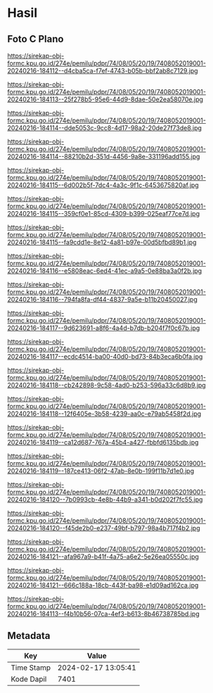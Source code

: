 # Hasil

## Foto C Plano

https://sirekap-obj-formc.kpu.go.id/274e/pemilu/pdpr/74/08/05/20/19/7408052019001-20240216-184112--d4cba5ca-f7ef-4743-b05b-bbf2ab8c7129.jpg

https://sirekap-obj-formc.kpu.go.id/274e/pemilu/pdpr/74/08/05/20/19/7408052019001-20240216-184113--25f278b5-95e6-44d9-8dae-50e2ea58070e.jpg

https://sirekap-obj-formc.kpu.go.id/274e/pemilu/pdpr/74/08/05/20/19/7408052019001-20240216-184114--dde5053c-9cc8-4d17-98a2-20de27f73de8.jpg

https://sirekap-obj-formc.kpu.go.id/274e/pemilu/pdpr/74/08/05/20/19/7408052019001-20240216-184114--88210b2d-351d-4456-9a8e-331196add155.jpg

https://sirekap-obj-formc.kpu.go.id/274e/pemilu/pdpr/74/08/05/20/19/7408052019001-20240216-184115--6d002b5f-7dc4-4a3c-9f1c-6453675820af.jpg

https://sirekap-obj-formc.kpu.go.id/274e/pemilu/pdpr/74/08/05/20/19/7408052019001-20240216-184115--359cf0e1-85cd-4309-b399-025eaf77ce7d.jpg

https://sirekap-obj-formc.kpu.go.id/274e/pemilu/pdpr/74/08/05/20/19/7408052019001-20240216-184115--fa9cdd1e-8e12-4a81-b97e-00d5bfbd89b1.jpg

https://sirekap-obj-formc.kpu.go.id/274e/pemilu/pdpr/74/08/05/20/19/7408052019001-20240216-184116--e5808eac-6ed4-41ec-a9a5-0e88ba3a0f2b.jpg

https://sirekap-obj-formc.kpu.go.id/274e/pemilu/pdpr/74/08/05/20/19/7408052019001-20240216-184116--794fa8fa-df44-4837-9a5e-b11b20450027.jpg

https://sirekap-obj-formc.kpu.go.id/274e/pemilu/pdpr/74/08/05/20/19/7408052019001-20240216-184117--9d623691-a8f6-4a4d-b7db-b204f7f0c67b.jpg

https://sirekap-obj-formc.kpu.go.id/274e/pemilu/pdpr/74/08/05/20/19/7408052019001-20240216-184117--ecdc4514-ba00-40d0-bd73-84b3eca6b0fa.jpg

https://sirekap-obj-formc.kpu.go.id/274e/pemilu/pdpr/74/08/05/20/19/7408052019001-20240216-184118--cb242898-9c58-4ad0-b253-596a33c6d8b9.jpg

https://sirekap-obj-formc.kpu.go.id/274e/pemilu/pdpr/74/08/05/20/19/7408052019001-20240216-184118--12f6405e-3b58-4239-aa0c-e79ab5458f2d.jpg

https://sirekap-obj-formc.kpu.go.id/274e/pemilu/pdpr/74/08/05/20/19/7408052019001-20240216-184119--ca12d687-767a-45b4-a427-fbbfd6135bdb.jpg

https://sirekap-obj-formc.kpu.go.id/274e/pemilu/pdpr/74/08/05/20/19/7408052019001-20240216-184119--187ce413-06f2-47ab-8e0b-199f11b7d1e0.jpg

https://sirekap-obj-formc.kpu.go.id/274e/pemilu/pdpr/74/08/05/20/19/7408052019001-20240216-184120--7b0993cb-4e8b-44b9-a341-b0d202f7fc55.jpg

https://sirekap-obj-formc.kpu.go.id/274e/pemilu/pdpr/74/08/05/20/19/7408052019001-20240216-184120--f45de2b0-e237-49bf-b797-98a4b717f4b2.jpg

https://sirekap-obj-formc.kpu.go.id/274e/pemilu/pdpr/74/08/05/20/19/7408052019001-20240216-184121--afa967a9-b41f-4a75-a6e2-5e26ea05550c.jpg

https://sirekap-obj-formc.kpu.go.id/274e/pemilu/pdpr/74/08/05/20/19/7408052019001-20240216-184121--666c188a-18cb-443f-ba98-e1d09ad162ca.jpg

https://sirekap-obj-formc.kpu.go.id/274e/pemilu/pdpr/74/08/05/20/19/7408052019001-20240216-184113--f4b10b56-07ca-4ef3-b613-8b46738785bd.jpg


## Metadata

| Key        | Value               |
| ---------- | ------------------- |
| Time Stamp | 2024-02-17 13:05:41 |
| Kode Dapil | 7401                |



